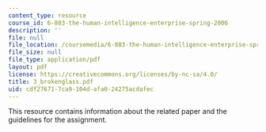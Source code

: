 ```yaml
---
content_type: resource
course_id: 6-803-the-human-intelligence-enterprise-spring-2006
description: ''
file: null
file_location: /coursemedia/6-803-the-human-intelligence-enterprise-spring-2006/cdf276717ca9104dafa024275acdafec_3_brokenglass.pdf
file_size: null
file_type: application/pdf
layout: pdf
license: https://creativecommons.org/licenses/by-nc-sa/4.0/
title: 3_brokenglass.pdf
uid: cdf27671-7ca9-104d-afa0-24275acdafec
---
```

This resource contains information about the related paper and the guidelines for the assignment.